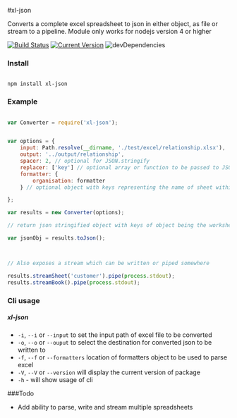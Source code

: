 #xl-json

Converts a complete excel spreadsheet to json in either object, as file or stream to a pipeline.  Module only works for nodejs version 4 or higher

[![Build Status](https://travis-ci.org/circabs/xl-json.svg?branch=master)](https://travis-ci.org/circabs/xl-json)
[![Current Version](https://img.shields.io/npm/v/xl-json.svg)](https://www.npmjs.org/package/xl-json)
![devDependencies](http://img.shields.io/david/dev/circabs/xl-json.svg)


### Install

````ShellSession

npm install xl-json

````

### Example

```js

var Converter = require('xl-json');


var options = {
    input: Path.resolve(__dirname, './test/excel/relationship.xlsx'),
    output: '../output/relationship',
    spacer: 2, // optional for JSON.stringify
    replacer: ['key'] // optional array or function to be passed to JSON.stringify
    formatter: {
        organisation: formatter
    } // optional object with keys representing the name of sheet within workbook you would like to format and the value is a function that takes one parameter which is an array of objects.  Defaults to standard format which doesn't affect parsing done by j module

};

var results = new Converter(options);

// return json stringified object with keys of object being the worksheet name

var jsonObj = results.toJson();



// Also exposes a stream which can be written or piped somewhere

results.streamSheet('customer').pipe(process.stdout);
results.streamBook().pipe(process.stdout);

```

### Cli usage
##### xl-json <options>

- `-i`, `--i` or `--input` to set the input path of excel file to be converted
- `-o`, `--o` or `--ouput` to select the destination for converted json to be written to
- `-f`, `--f` or `--formatters` location of formatters object to be used to parse excel
- `-V`, `--V` or `--version` will display the current version of package
- `-h` - will show usage of cli


###Todo

+ Add ability to parse, write and stream multiple spreadsheets
